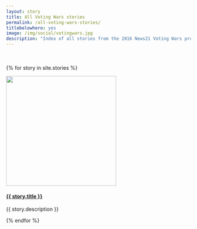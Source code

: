 ```yaml
---
layout: story
title: All Voting Wars stories
permalink: /all-voting-wars-stories/
titlebelowhero: yes
image: /img/social/votingwars.jpg
description: "Index of all stories from the 2016 News21 Voting Wars project"
---
```


<div class="index-stories" style="padding-top: 20px;">

{% for story in site.stories %}

<div class="media">
  <div class="media-left">
    <a href="#">
           <img class="media-object" src="{{ story.image }}" width="300" />
    </a>
  </div>
  <div class="media-body">
    <h4 class="media-heading"><a class="post-link" href="{{ story.permalink }}">{{ story.title }}</a></h4>
    <p>{{ story.description }}</p>
  </div>
</div>

{% endfor %}

</div>

